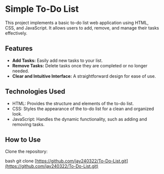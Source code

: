 # Simple To-Do List

This project implements a basic to-do list web application using HTML, CSS, and JavaScript. It allows users to add, remove, and manage their tasks effectively.

## Features

* **Add Tasks:** Easily add new tasks to your list.
* **Remove Tasks:** Delete tasks once they are completed or no longer needed.
* **Clear and Intuitive Interface:** A straightforward design for ease of use.

## Technologies Used

* HTML: Provides the structure and elements of the to-do list.
* CSS: Styles the appearance of the to-do list for a clean and organized look.
* JavaScript: Handles the dynamic functionality, such as adding and removing tasks.

## How to Use

  Clone the repository:

   bash
    git clone [https://github.com/jay240322/To-Do-List.git](https://github.com/jay240322/To-Do-List.git)
    